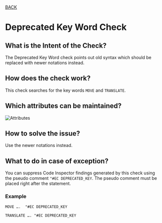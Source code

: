 [BACK](../check_documentation.md)

# Deprecated Key Word Check
## What is the Intent of the Check?
The Deprecated Key Word check points out old syntax which should be replaced with newer notations instead.

## How does the check work?
This check searches for the key words `MOVE` and `TRANSLATE`.

## Which attributes can be maintained?
![Attributes](./img/deprecated_key_words.png)

## How to solve the issue?
Use the newer notations instead.

## What to do in case of exception?
You can suppress Code Inspector findings generated by this check using the pseudo comment `"#EC DEPRECATED_KEY`. The pseudo comment must be placed right after the statement.

### Example
```abap
MOVE ….  "#EC DEPRECATED_KEY

TRANSLATE …. "#EC DEPRECATED_KEY
```
